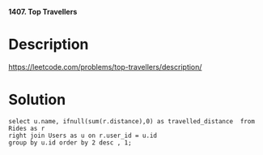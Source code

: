 **1407. Top Travellers**

# Description
https://leetcode.com/problems/top-travellers/description/


# Solution

```
select u.name, ifnull(sum(r.distance),0) as travelled_distance  from Rides as r 
right join Users as u on r.user_id = u.id
group by u.id order by 2 desc , 1;

```
